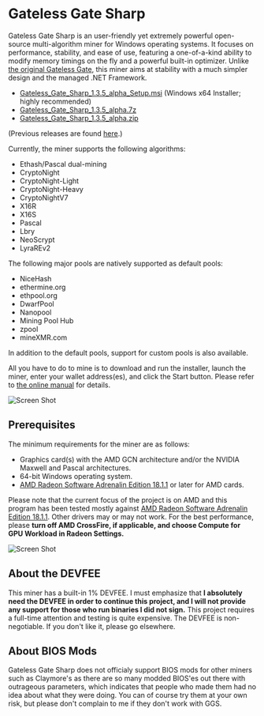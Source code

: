 # Gateless Gate Sharp

Gateless Gate Sharp is an user-friendly yet extremely powerful open-source multi-algorithm miner for Windows operating systems. It focuses on performance, stability, and ease of use, featuring a one-of-a-kind ability to modify memory timings on the fly and a powerful built-in optimizer. Unlike [the original Gateless Gate](https://github.com/zawawawa/gatelessgate), this miner aims at stability with a much simpler design and the managed .NET Framework.

* [Gateless_Gate_Sharp_1.3.5_alpha_Setup.msi](https://github.com/zawawawa/GatelessGateSharp/releases/download/v1.3.5-alpha/Gateless_Gate_Sharp_1.3.5_alpha_Setup.msi) (Windows x64 Installer; highly recommended)
* [Gateless_Gate_Sharp_1.3.5_alpha.7z](https://github.com/zawawawa/GatelessGateSharp/releases/download/v1.3.5-alpha/Gateless_Gate_Sharp_1.3.5_alpha.7z)
* [Gateless_Gate_Sharp_1.3.5_alpha.zip](https://github.com/zawawawa/GatelessGateSharp/releases/download/v1.3.5-alpha/Gateless_Gate_Sharp_1.3.5_alpha.zip)

(Previous releases are found [here](https://github.com/zawawawa/GatelessGateSharp/releases).)

Currently, the miner supports the following algorithms:

* Ethash/Pascal dual-mining
* CryptoNight
* CryptoNight-Light
* CryptoNight-Heavy
* CryptoNightV7
* X16R
* X16S
* Pascal
* Lbry
* NeoScrypt
* LyraREv2

The following major pools are natively supported as default pools:

* NiceHash
* ethermine.org
* ethpool.org
* DwarfPool
* Nanopool
* Mining Pool Hub
* zpool
* mineXMR.com

In addition to the default pools, support for custom pools is also available. 

All you have to do to mine is to download and run the installer, launch the miner, enter your wallet address(es), and click the Start button. Please refer to [the online manual](https://github.com/zawawawa/GatelessGateSharp/Documentation/TOC.md) for details.

![Screen Shot](https://i.imgur.com/XiVc70d.png)

## Prerequisites

The minimum requirements for the miner are as follows:

* Graphics card(s) with the AMD GCN architecture and/or the NVIDIA Maxwell and Pascal architectures.
* 64-bit Windows operating system.
* [AMD Radeon Software Adrenalin Edition 18.1.1](http://support.amd.com/en-us/kb-articles/Pages/Radeon-Software-Adrenalin-Edition-18.1.1-Release-Notes.aspx) or later for AMD cards.

Please note that the current focus of the project is on AMD and this program has been tested mostly against [AMD Radeon Software Adrenalin Edition 18.1.1](http://support.amd.com/en-us/kb-articles/Pages/Radeon-Software-Adrenalin-Edition-18.1.1-Release-Notes.aspx). Other drivers may or may not work. For the best performance, please **turn off AMD CrossFire, if applicable, and choose Compute for GPU Workload in Radeon Settings.**

![Screen Shot](https://i.imgur.com/TNIBhCa.png)

## About the DEVFEE

This miner has a built-in 1% DEVFEE. I must emphasize that **I absolutely need the DEVFEE in order to continue this project, and I will not provide any support for those who run binaries I did not sign.** This project requires a full-time attention and testing is quite expensive. The DEVFEE is non-negotiable. If you don't like it, please go elsewhere.

## About BIOS Mods

Gateless Gate Sharp does not officialy support BIOS mods for other miners such as Claymore's as there are so many modded BIOS'es out there with outrageous parameters, which indicates that people who made them had no idea about what they were doing. You can of course try them at your own risk, but please don't complain to me if they don't work with GGS.
